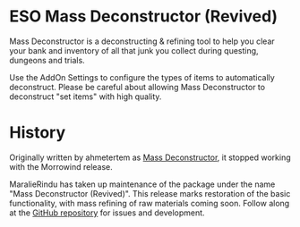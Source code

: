 # ESO Mass Deconstructor (Revived)

Mass Deconstructor is a deconstructing & refining tool to help you clear your bank and inventory of all that junk you collect during questing, dungeons and trials.

Use the AddOn Settings to configure the types of items to automatically deconstruct. Please be careful about allowing Mass Deconstructor to deconstruct "set items" with high quality.

# History

Originally written by ahmetertem as [Mass Deconstructor](http://www.esoui.com/downloads/info1118-MassDeconstructor.html), it stopped working with the Morrowind release.

MaralieRindu has taken up maintenance of the package under the name "Mass Deconstructor (Revived)". This release marks restoration of the basic functionality, with mass refining of raw materials coming soon. Follow along at the [GitHub repository](https://github.com/MaraRinn/ESO-MassDeconstructor) for issues and development.
